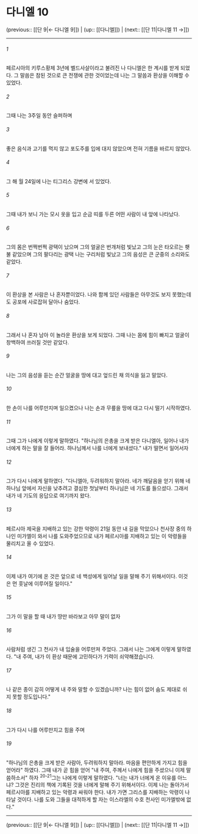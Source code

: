 # 다니엘 10

(previous:: [[단 9|← 다니엘 9]]) | (up:: [[다니엘]]) | (next:: [[단 11|다니엘 11 →]])

***




###### 1 

페르시아의 키루스황제 3년에 벨드사살이라고 불려진 나 다니엘은 한 계시를 받게 되었다. 그 말씀은 참된 것으로 큰 전쟁에 관한 것이었는데 나는 그 말씀과 환상을 이해할 수 있었다. 



###### 2 

그때 나는 3주일 동안 슬퍼하며 



###### 3 

좋은 음식과 고기를 먹지 않고 포도주를 입에 대지 않았으며 전혀 기름을 바르지 않았다. 



###### 4 

그 해 월 24일에 나는 티그리스 강변에 서 있었다. 



###### 5 

그때 내가 보니 가는 모시 옷을 입고 순금 띠를 두른 어떤 사람이 내 앞에 나타났다. 



###### 6 

그의 몸은 번쩍번쩍 광택이 났으며 그의 얼굴은 번개처럼 빛났고 그의 눈은 타오르는 횃불 같았으며 그의 팔다리는 광택 나는 구리처럼 빛났고 그의 음성은 큰 군중의 소리와도 같았다. 



###### 7 

이 환상을 본 사람은 나 혼자뿐이었다. 나와 함께 있던 사람들은 아무것도 보지 못했는데도 공포에 사로잡혀 달아나 숨었다. 



###### 8 

그래서 나 혼자 남아 이 놀라운 환상을 보게 되었다. 그때 나는 몸에 힘이 빠지고 얼굴이 창백하여 쓰러질 것만 같았다. 



###### 9 

나는 그의 음성을 듣는 순간 얼굴을 땅에 대고 엎드린 채 의식을 잃고 말았다. 



###### 10 

한 손이 나를 어루만지며 일으켰으나 나는 손과 무릎을 땅에 대고 다시 떨기 시작하였다. 



###### 11 

그때 그가 나에게 이렇게 말하였다. "하나님의 은총을 크게 받은 다니엘아, 일어나 내가 너에게 하는 말을 잘 들어라. 하나님께서 나를 너에게 보내셨다." 내가 떨면서 일어서자 



###### 12 

그가 다시 나에게 말하였다. "다니엘아, 두려워하지 말아라. 네가 깨달음을 얻기 위해 네 하나님 앞에서 자신을 낮추려고 결심한 첫날부터 하나님은 네 기도를 들으셨다. 그래서 내가 네 기도의 응답으로 여기까지 왔다. 



###### 13 

페르시아 제국을 지배하고 있는 강한 악령이 21일 동안 내 길을 막았으나 천사장 중의 하나인 미가엘이 와서 나를 도와주었으므로 내가 페르시아를 지배하고 있는 이 악령들을 물리치고 올 수 있었다. 



###### 14 

이제 내가 여기에 온 것은 앞으로 네 백성에게 일어날 일을 말해 주기 위해서이다. 이것은 먼 훗날에 이루어질 일이다." 



###### 15 

그가 이 말을 할 때 내가 땅만 바라보고 아무 말이 없자 



###### 16 

사람처럼 생긴 그 천사가 내 입술을 어루만져 주었다. 그래서 나는 그에게 이렇게 말하였다. "내 주여, 내가 이 환상 때문에 고민하다가 기력이 쇠약해졌습니다. 



###### 17 

나 같은 종이 감히 어떻게 내 주와 말할 수 있겠습니까? 나는 힘이 없어 숨도 제대로 쉬지 못할 정도입니다." 



###### 18 

그가 다시 나를 어루만지고 힘을 주며 



###### 19 

"하나님의 은총을 크게 받은 사람아, 두려워하지 말아라. 마음을 편안하게 가지고 힘을 얻어라" 하였다. 그때 내가 곧 힘을 얻어 "내 주여, 주께서 나에게 힘을 주셨으니 이제 말씀하소서" 하자 <sup class="versenum">20-21</sup>그는 나에게 이렇게 말하였다. "너는 내가 너에게 온 이유를 아느냐? 그것은 진리의 책에 기록된 것을 너에게 말해 주기 위해서이다. 이제 나는 돌아가서 페르시아를 지배하고 있는 악령과 싸워야 한다. 내가 가면 그리스를 지배하는 악령이 나타날 것이다. 나를 도와 그들을 대적하게 할 자는 이스라엘의 수호 천사인 미가엘밖에 없다."

***

(previous:: [[단 9|← 다니엘 9]]) | (up:: [[다니엘]]) | (next:: [[단 11|다니엘 11 →]])
